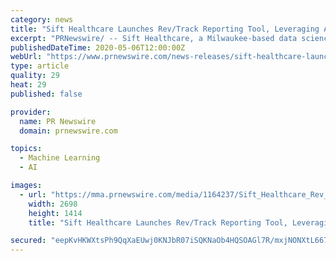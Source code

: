 ```yaml
---
category: news
title: "Sift Healthcare Launches Rev/Track Reporting Tool, Leveraging AI And Machine Learning To Power Revenue Cycle Intelligence"
excerpt: "PRNewswire/ -- Sift Healthcare, a Milwaukee-based data science and analytics company, has announced the launch of Rev/Track, a powerful dashboard"
publishedDateTime: 2020-05-06T12:00:00Z
webUrl: "https://www.prnewswire.com/news-releases/sift-healthcare-launches-revtrack-reporting-tool-leveraging-ai-and-machine-learning-to-power-revenue-cycle-intelligence-301053666.html"
type: article
quality: 29
heat: 29
published: false

provider:
  name: PR Newswire
  domain: prnewswire.com

topics:
  - Machine Learning
  - AI

images:
  - url: "https://mma.prnewswire.com/media/1164237/Sift_Healthcare_Rev_Track.jpg?p=facebook"
    width: 2698
    height: 1414
    title: "Sift Healthcare Launches Rev/Track Reporting Tool, Leveraging AI And Machine Learning To Power Revenue Cycle Intelligence"

secured: "eepKvHKWXtsPh9QqXaEUwj0KNJbR07iSQKNaOb4HQSOAGl7R/mxjNONXtL667UTea7ytunB8w5WRJnkS5LVrA5iDRBY0w5+73/TqzbH/5ITQE/8LSpLQph+mI2ju7S6Or60h1VYJWzMaXbTRyVq5UBaorYELyAyC52IPuLSY3PbmIqDketI3Xiboq+soQXiBZI7AGW+R8aJ7k5b3Y3Rru7cD8Qa478WxGbG/L0Xvimm+P/elUQcF4w0TNAXVR/MPhB43H26B9zAB8WMKnVKeY0yOXlWqXI9SdGmEciYY2mee6d6hAc5xeOFH0nApICPlWUQ9Nkl+B8hvDyOwljrhkpNUWFPfTwJjMloLAyyqmgqiX62CtGJtxwAaONqN1nSAsP0fGir0G6ultLbisZRFsqguR6eMmhpvkTh7HQdasvv37j/NUmtM9Ce1muj4rl17RH9yGAY1eDOMsRmAC+1lwDH7XanI88LFUpIUx30We+c=;Eear+RQJ2/xrtLtARcg8Iw=="
---
```


